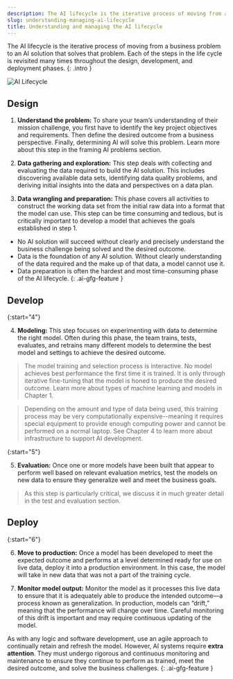 ```yaml
---
description: The AI lifecycle is the iterative process of moving from a business problem to an AI solution that solves that problem. Each of the steps in the life cycle is revisited many times throughout the design, development, and deployment phases.
slug: understanding-managing-ai-lifecycle
title: Understanding and managing the AI lifecycle
---
```

The AI lifecycle is the iterative process of moving from a business problem to an AI solution that solves that problem. Each of the steps in the life cycle is revisited many times throughout the design, development, and deployment phases.
{: .intro }


![AI Lifecycle](../images/ai-life-cycle.png)

## Design
1. **Understand the problem:** To share your team’s understanding of their mission challenge, you first have to identify the key project objectives and requirements. Then define the desired outcome from a business perspective. Finally, determining AI will solve this problem. Learn more about this step in the framing AI problems section.

2. **Data gathering and exploration:** This step deals with collecting and evaluating the data required to build the AI solution. This includes discovering available data sets, identifying data quality problems, and deriving initial insights into the data and perspectives on a data plan.

3. **Data wrangling and preparation:** This phase covers all activities to construct the working data set from the initial raw data into a format that the model can use. This step can be time consuming and tedious, but is critically important to develop a model that achieves the goals established in step 1. 

- No AI solution will succeed without clearly and precisely understand the business challenge being solved and the desired outcome. 
- Data is the foundation of any AI solution. Without clearly understanding of the data required and the make up of that data, a model cannot use it.
- Data preparation is often the hardest and most time-consuming phase of the AI lifecycle.
{: .ai-gfg-feature }


## Develop

{:start="4"}

4. **Modeling:** This step focuses on experimenting with data to determine the right model. Often during this phase, the team trains, tests, evaluates, and retrains many different models to determine the best model and settings to achieve the desired outcome. 

> The model training and selection process is interactive. No model achieves best performance the first time it is trained. It is only through iterative fine-tuning that the model is honed to produce the desired outcome.  Learn more about types of machine learning and models in Chapter 1. 

> Depending on the amount and type of data being used, this training process may be very computationally expensive--meaning it requires special equipment to provide enough computing power and cannot be performed on a normal laptop. See Chapter 4 to learn more about infrastructure to support AI development.

{:start="5"}

5. **Evaluation:** Once one or more models have been built that appear to perform well based on relevant evaluation metrics, test the models on new data to ensure they generalize well and meet the business goals. 

> As this step is particularly critical, we discuss it in much greater detail in the test and evaluation section.

## Deploy

{:start="6"}

6. **Move to production:** Once a model has been developed to meet the expected outcome and performs at a level determined ready for use on live data, deploy it into a production environment. In this case, the model will take in new data that was not a part of the training cycle. 

7. **Monitor model output:** Monitor the model as it processes this live data to ensure that it is adequately able to produce the intended outcome—a process known as generalization. In production, models can “drift,” meaning that the performance will change over time. Careful monitoring of this drift is important and may require continuous updating of the model.

As with any logic and software development, use an agile approach to continually retain and refresh the model. However, AI systems require **extra attention**. They must undergo rigorous and continuous monitoring and maintenance to ensure they continue to perform as trained,  meet the desired outcome, and solve the business challenges.
{: .ai-gfg-feature }






